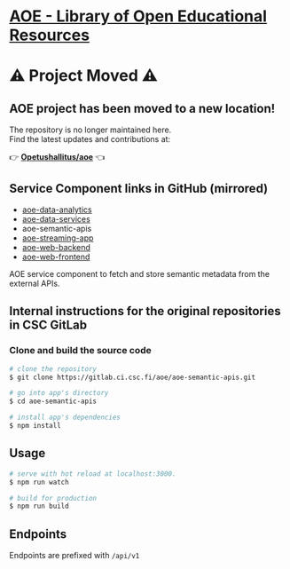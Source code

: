 # [AOE - Library of Open Educational Resources](https://github.com/CSCfi/aoe)

# ⚠️ Project Moved ⚠️

## AOE project has been moved to a new location!

The repository is no longer maintained here.  
Find the latest updates and contributions at:

👉 **[Opetushallitus/aoe](https://github.com/Opetushallitus/aoe)** 👈

## Service Component links in GitHub (mirrored)

- [aoe-data-analytics](https://github.com/CSCfi/aoe-data-analytics)
- [aoe-data-services](https://github.com/CSCfi/aoe-data-services)
- aoe-semantic-apis
- [aoe-streaming-app](https://github.com/CSCfi/aoe-streaming-app)
- [aoe-web-backend](https://github.com/CSCfi/aoe-web-backend)
- [aoe-web-frontend](https://github.com/CSCfi/aoe-web-frontend)

AOE service component to fetch and store semantic metadata from the external APIs.

## Internal instructions for the original repositories in CSC GitLab

### Clone and build the source code

```bash
# clone the repository
$ git clone https://gitlab.ci.csc.fi/aoe/aoe-semantic-apis.git

# go into app's directory
$ cd aoe-semantic-apis

# install app's dependencies
$ npm install
```

## Usage

```bash
# serve with hot reload at localhost:3000.
$ npm run watch

# build for production
$ npm run build
```

## Endpoints

Endpoints are prefixed with `/api/v1`
